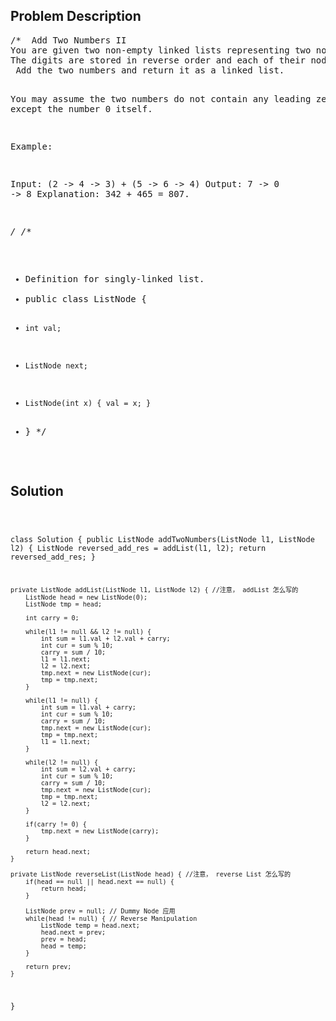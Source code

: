 <!--
<style>
  body { font-family: Arial, sans-serif; }
  .container { max-width: 100%; margin: auto; padding: 10px; }
  .comment-block { background-color: #f9f9f9; padding: 10px; border-left: 5px solid #ccc; max-width: 400px; margin: 20px; word-wrap: break-word; white-space: pre-wrap; }
  .code-block { background-color: #f4f4f4; padding: 10px; border: 1px solid #ddd; }
</style>
-->

<div class='container'>
<h2>Problem Description</h2>
<div class='comment-block'>
<pre>
/*  Add Two Numbers II
You are given two non-empty linked lists representing two non-negative integers. 
The digits are stored in reverse order and each of their nodes contain a single digit.
 Add the two numbers and return it as a linked list.

You may assume the two numbers do not contain any leading zero, except the number 0 itself.

Example:

Input: (2 -> 4 -> 3) + (5 -> 6 -> 4)
Output: 7 -> 0 -> 8
Explanation: 342 + 465 = 807.

*/
/**
 * Definition for singly-linked list.
 * public class ListNode {
 *     int val;
 *     ListNode next;
 *     ListNode(int x) { val = x; }
 * }
 */
</pre>
</div>

<h2>Solution</h2>
<div class='code-block'>
<pre><code class='language-java'>

class Solution {
    public ListNode addTwoNumbers(ListNode l1, ListNode l2) {
        ListNode reversed_add_res = addList(l1, l2);
        return reversed_add_res;
    }
    
    private ListNode addList(ListNode l1, ListNode l2) { //注意， addList 怎么写的
        ListNode head = new ListNode(0);
        ListNode tmp = head;
        
        int carry = 0;
        
        while(l1 != null && l2 != null) {
            int sum = l1.val + l2.val + carry;
            int cur = sum % 10;
            carry = sum / 10;
            l1 = l1.next;
            l2 = l2.next;
            tmp.next = new ListNode(cur);
            tmp = tmp.next;
        }
        
        while(l1 != null) {
            int sum = l1.val + carry;
            int cur = sum % 10;
            carry = sum / 10;
            tmp.next = new ListNode(cur);
            tmp = tmp.next;
            l1 = l1.next;
        }
        
        while(l2 != null) {
            int sum = l2.val + carry;
            int cur = sum % 10;
            carry = sum / 10;
            tmp.next = new ListNode(cur);
            tmp = tmp.next;
            l2 = l2.next;
        }
        
        if(carry != 0) {
            tmp.next = new ListNode(carry);
        }
        
        return head.next;
    }
    
    private ListNode reverseList(ListNode head) { //注意， reverse List 怎么写的
        if(head == null || head.next == null) {
            return head;
        }
        
        ListNode prev = null; // Dummy Node 应用
        while(head != null) { // Reverse Manipulation
            ListNode temp = head.next;
            head.next = prev;
            prev = head;
            head = temp;
        }
        
        return prev;
    }
}</code></pre>
</div>
</div>
